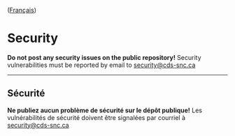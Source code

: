 ([Français](#sécurité))

# Security

**Do not post any security issues on the public repository!** Security vulnerabilities must be reported by email to [security@cds-snc.ca](mailto:security@cds-snc.ca)

______________________

## Sécurité

**Ne publiez aucun problème de sécurité sur le dépôt publique!** Les vulnérabilités de sécurité doivent être signalées par courriel à [security@cds-snc.ca](mailto:security@cds-snc.ca)
